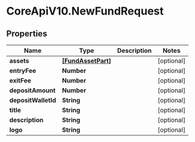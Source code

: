 # CoreApiV10.NewFundRequest

## Properties
Name | Type | Description | Notes
------------ | ------------- | ------------- | -------------
**assets** | [**[FundAssetPart]**](FundAssetPart.md) |  | [optional] 
**entryFee** | **Number** |  | [optional] 
**exitFee** | **Number** |  | [optional] 
**depositAmount** | **Number** |  | [optional] 
**depositWalletId** | **String** |  | [optional] 
**title** | **String** |  | [optional] 
**description** | **String** |  | [optional] 
**logo** | **String** |  | [optional] 


